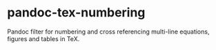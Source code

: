 # pandoc-tex-numbering
Pandoc filter for numbering and cross referencing multi-line equations, figures and tables in TeX.
